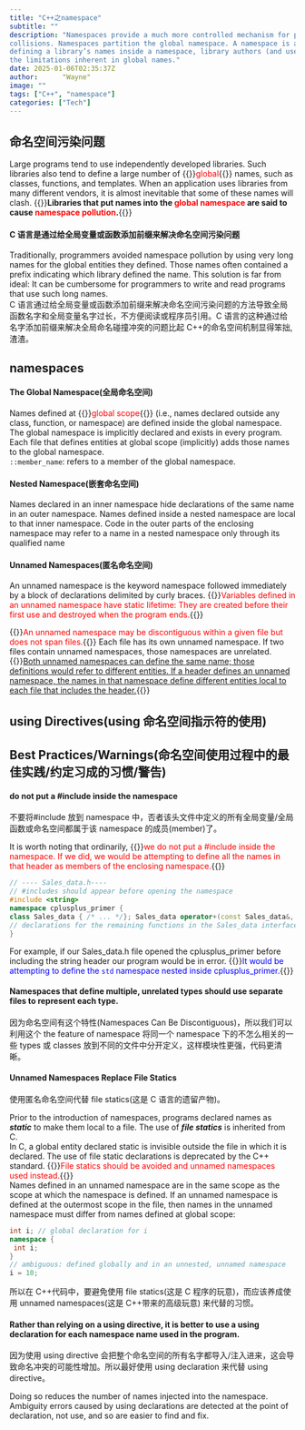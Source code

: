 ```yaml
---
title: "C++之namespace"
subtitle: ""
description: "Namespaces provide a much more controlled mechanism for preventing name
collisions. Namespaces partition the global namespace. A namespace is a scope. By
defining a library’s names inside a namespace, library authors (and users) can avoid
the limitations inherent in global names."
date: 2025-01-06T02:35:37Z
author:      "Wayne"
image: ""
tags: ["C++", "namespace"]
categories: ["Tech"]
---
```


## 命名空间污染问题

Large programs tend to use independently developed libraries. Such libraries also tend
to define a large number of {{<rawhtml>}}<span style="color:red;">global</span>{{</rawhtml>}} names, such as classes, functions, and templates.
When an application uses libraries from many different vendors, it is almost inevitable
that some of these names will clash. {{<rawhtml>}}<strong>Libraries that put names into the <span style="color:red;">global
namespace</span> are said to cause <span style="color:red;">namespace pollution</span>.</strong>{{</rawhtml>}}

#### C 语言是通过给全局变量或函数添加前缀来解决命名空间污染问题

Traditionally, programmers avoided namespace pollution by using very long names
for the global entities they defined. Those names often contained a prefix indicating
which library defined the name. This solution is far from ideal: It can be cumbersome for programmers to write and
read programs that use such long names.  
C 语言通过给全局变量或函数添加前缀来解决命名空间污染问题的方法导致全局函数名字和全局变量名字过长，不方便阅读或程序员引用。C 语言的这种通过给名字添加前缀来解决全局命名碰撞冲突的问题比起 C++的命名空间机制显得笨拙,渣渣。

## namespaces

#### The Global Namespace(全局命名空间)

Names defined at {{<rawhtml>}}<span style="color:red;">global scope</span>{{</rawhtml>}} (i.e., names declared outside any class, function, or
namespace) are defined inside the global namespace. The global namespace is
implicitly declared and exists in every program. Each file that defines entities at global
scope (implicitly) adds those names to the global namespace.  
`::member_name`: refers to a member of the global namespace.

#### Nested Namespace(嵌套命名空间)

Names declared in an inner namespace hide declarations of the same name in an outer namespace.
Names defined inside a nested namespace are local to that inner namespace. Code in the outer parts of the enclosing namespace may refer to a name in a nested namespace only through its qualified name

#### Unnamed Namespaces(匿名命名空间)

An unnamed namespace is the keyword namespace followed immediately by a block of declarations delimited by curly braces. {{<rawhtml>}}<span style="color:red;">Variables defined in an unnamed namespace have static lifetime: They are created before their first use and destroyed when the program ends.</span>{{</rawhtml>}}

{{<rawhtml>}}<span style="color:red;">An unnamed namespace may be discontiguous within a given file but does not span files.</span>{{</rawhtml>}} Each file has its own unnamed namespace. If two files contain unnamed namespaces, those namespaces are unrelated. {{<rawhtml>}}<span style=" text-decoration: underline;">Both unnamed namespaces can define the same name; those definitions would refer to different entities. If a header defines an unnamed namespace, the names in that namespace define different entities local to each file that includes the header.</span>{{</rawhtml>}}

## using Directives(using 命名空间指示符的使用)

## Best Practices/Warnings(命名空间使用过程中的最佳实践/约定习成的习惯/警告)

#### do not put a #include inside the namespace

不要将#include 放到 namespace 中，否者该头文件中定义的所有全局变量/全局函数或命名空间都属于该 namespace 的成员(member)了。

It is worth noting that ordinarily, {{<rawhtml>}}<span style="color:red;">we do not put a #include inside the namespace.
If we did, we would be attempting to define all the names in that header as members of the enclosing namespace.</span>{{</rawhtml>}}

```cpp
// ---- Sales_data.h----
// #includes should appear before opening the namespace
#include <string>
namespace cplusplus_primer {
class Sales_data { /* ... */}; Sales_data operator+(const Sales_data&, const Sales_data&);
// declarations for the remaining functions in the Sales_data interface
}
```

For example, if our Sales_data.h file opened the cplusplus_primer before including the string header our program would be in
error. {{<rawhtml>}}<span style="color:blue;">It would be attempting to define the `std` namespace nested inside cplusplus_primer.</span>{{</rawhtml>}}

#### Namespaces that define multiple, unrelated types should use separate files to represent each type.

因为命名空间有这个特性(Namespaces Can Be Discontiguous)，所以我们可以利用这个 the feature of namespace 将同一个 namespace 下的不怎么相关的一些 types 或 classes 放到不同的文件中分开定义，这样模块性更强，代码更清晰。

#### Unnamed Namespaces Replace File Statics

使用匿名命名空间代替 file statics(这是 C 语言的遗留产物)。

Prior to the introduction of namespaces, programs declared names as **_static_** to make them local to a file. The use of **_file statics_** is inherited from C.  
In C, a global entity declared static is invisible outside the file in which it is declared.
The use of file static declarations is deprecated by the C++ standard. {{<rawhtml>}}<span style="color:red;">File statics should be avoided and unnamed namespaces used instead.</span>{{</rawhtml>}}  
Names defined in an unnamed namespace are in the same scope as the scope at which the namespace is defined. If an unnamed namespace is defined at the outermost scope in the file, then names in the unnamed namespace must differ from names defined at global scope:

```cpp
int i; // global declaration for i
namespace {
 int i;
}
// ambiguous: defined globally and in an unnested, unnamed namespace
i = 10;
```

所以在 C++代码中，要避免使用 file statics(这是 C 程序的玩意)，而应该养成使用 unnamed namespaces(这是 C++带来的高级玩意) 来代替的习惯。

#### Rather than relying on a using directive, it is better to use a using declaration for each namespace name used in the program.

因为使用 using directive 会把整个命名空间的所有名字都导入/注入进来，这会导致命名冲突的可能性增加。所以最好使用 using declaration 来代替 using directive。

Doing so reduces the number of names injected into the namespace. Ambiguity errors caused by using declarations are detected at the point of declaration, not use, and so are easier to find and fix.
